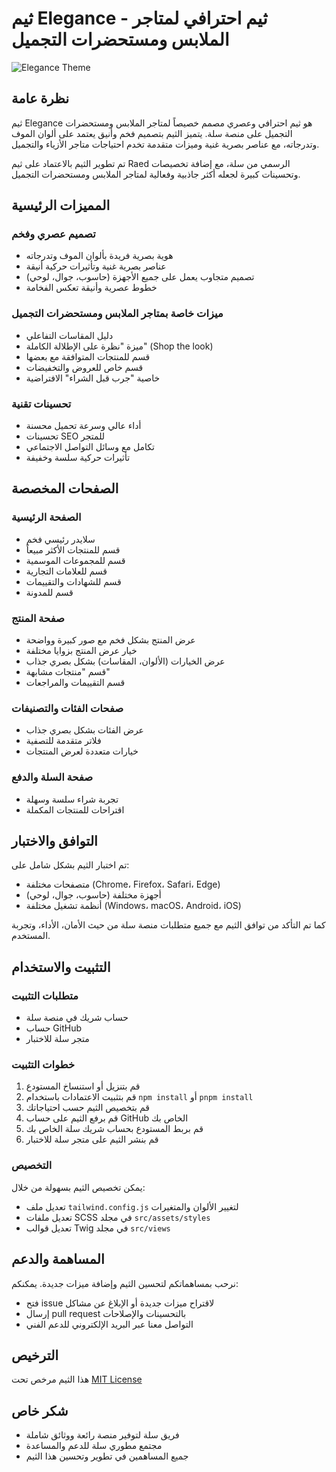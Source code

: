 # ثيم Elegance - ثيم احترافي لمتاجر الملابس ومستحضرات التجميل

![Elegance Theme](https://example.com/elegance-theme-preview.jpg)

## نظرة عامة

ثيم Elegance هو ثيم احترافي وعصري مصمم خصيصاً لمتاجر الملابس ومستحضرات التجميل على منصة سلة. يتميز الثيم بتصميم فخم وأنيق يعتمد على ألوان الموف وتدرجاته، مع عناصر بصرية غنية وميزات متقدمة تخدم احتياجات متاجر الأزياء والتجميل.

تم تطوير الثيم بالاعتماد على ثيم Raed الرسمي من سلة، مع إضافة تخصيصات وتحسينات كبيرة لجعله أكثر جاذبية وفعالية لمتاجر الملابس ومستحضرات التجميل.

## المميزات الرئيسية

### تصميم عصري وفخم
- هوية بصرية فريدة بألوان الموف وتدرجاته
- عناصر بصرية غنية وتأثيرات حركية أنيقة
- تصميم متجاوب يعمل على جميع الأجهزة (حاسوب، جوال، لوحي)
- خطوط عصرية وأنيقة تعكس الفخامة

### ميزات خاصة بمتاجر الملابس ومستحضرات التجميل
- دليل المقاسات التفاعلي
- ميزة "نظرة على الإطلالة الكاملة" (Shop the look)
- قسم للمنتجات المتوافقة مع بعضها
- قسم خاص للعروض والتخفيضات
- خاصية "جرب قبل الشراء" الافتراضية

### تحسينات تقنية
- أداء عالي وسرعة تحميل محسنة
- تحسينات SEO للمتجر
- تكامل مع وسائل التواصل الاجتماعي
- تأثيرات حركية سلسة وخفيفة

## الصفحات المخصصة

### الصفحة الرئيسية
- سلايدر رئيسي فخم
- قسم للمنتجات الأكثر مبيعاً
- قسم للمجموعات الموسمية
- قسم للعلامات التجارية
- قسم للشهادات والتقييمات
- قسم للمدونة

### صفحة المنتج
- عرض المنتج بشكل فخم مع صور كبيرة وواضحة
- خيار عرض المنتج بزوايا مختلفة
- عرض الخيارات (الألوان، المقاسات) بشكل بصري جذاب
- قسم "منتجات مشابهة"
- قسم التقييمات والمراجعات

### صفحات الفئات والتصنيفات
- عرض الفئات بشكل بصري جذاب
- فلاتر متقدمة للتصفية
- خيارات متعددة لعرض المنتجات

### صفحة السلة والدفع
- تجربة شراء سلسة وسهلة
- اقتراحات للمنتجات المكملة

## التوافق والاختبار

تم اختبار الثيم بشكل شامل على:
- متصفحات مختلفة (Chrome، Firefox، Safari، Edge)
- أجهزة مختلفة (حاسوب، جوال، لوحي)
- أنظمة تشغيل مختلفة (Windows، macOS، Android، iOS)

كما تم التأكد من توافق الثيم مع جميع متطلبات منصة سلة من حيث الأمان، الأداء، وتجربة المستخدم.

## التثبيت والاستخدام

### متطلبات التثبيت
- حساب شريك في منصة سلة
- حساب GitHub
- متجر سلة للاختبار

### خطوات التثبيت
1. قم بتنزيل أو استنساخ المستودع
2. قم بتثبيت الاعتمادات باستخدام `npm install` أو `pnpm install`
3. قم بتخصيص الثيم حسب احتياجاتك
4. قم برفع الثيم على حساب GitHub الخاص بك
5. قم بربط المستودع بحساب شريك سلة الخاص بك
6. قم بنشر الثيم على متجر سلة للاختبار

### التخصيص
يمكن تخصيص الثيم بسهولة من خلال:
- تعديل ملف `tailwind.config.js` لتغيير الألوان والمتغيرات
- تعديل ملفات SCSS في مجلد `src/assets/styles`
- تعديل قوالب Twig في مجلد `src/views`

## المساهمة والدعم

نرحب بمساهماتكم لتحسين الثيم وإضافة ميزات جديدة. يمكنكم:
- فتح issue لاقتراح ميزات جديدة أو الإبلاغ عن مشاكل
- إرسال pull request بالتحسينات والإصلاحات
- التواصل معنا عبر البريد الإلكتروني للدعم الفني

## الترخيص

هذا الثيم مرخص تحت [MIT License](LICENSE)

## شكر خاص

- فريق سلة لتوفير منصة رائعة ووثائق شاملة
- مجتمع مطوري سلة للدعم والمساعدة
- جميع المساهمين في تطوير وتحسين هذا الثيم
